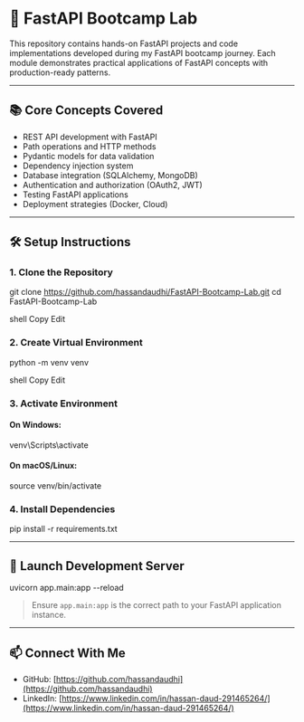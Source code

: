 # 🚀 FastAPI Bootcamp Lab

This repository contains hands-on FastAPI projects and code implementations developed during my FastAPI bootcamp journey. Each module demonstrates practical applications of FastAPI concepts with production-ready patterns.

---

## 📚 Core Concepts Covered

- REST API development with FastAPI  
- Path operations and HTTP methods  
- Pydantic models for data validation  
- Dependency injection system  
- Database integration (SQLAlchemy, MongoDB)  
- Authentication and authorization (OAuth2, JWT)  
- Testing FastAPI applications  
- Deployment strategies (Docker, Cloud)

---

## 🛠️ Setup Instructions

### 1. Clone the Repository

git clone https://github.com/hassandaudhi/FastAPI-Bootcamp-Lab.git
cd FastAPI-Bootcamp-Lab

shell
Copy
Edit

### 2. Create Virtual Environment

python -m venv venv

shell
Copy
Edit

### 3. Activate Environment

#### On Windows:

venv\Scripts\activate



#### On macOS/Linux:

source venv/bin/activate



### 4. Install Dependencies

pip install -r requirements.txt



---

## 🚀 Launch Development Server

uvicorn app.main:app --reload



> Ensure `app.main:app` is the correct path to your FastAPI application instance.

---

## 📫 Connect With Me

- GitHub: [https://github.com/hassandaudhi](https://github.com/hassandaudhi)  
- LinkedIn: [https://www.linkedin.com/in/hassan-daud-291465264/](https://www.linkedin.com/in/hassan-daud-291465264/)
